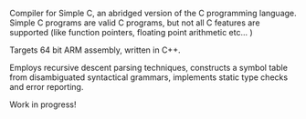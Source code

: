 Compiler for Simple C, an abridged version of the C programming language. Simple C programs are valid C programs, but not all C features are supported (like function pointers, floating point arithmetic etc... )

Targets 64 bit ARM assembly, written in C++. 

Employs recursive descent parsing techniques, constructs a symbol table from disambiguated syntactical grammars, implements static type checks and error reporting. 

Work in progress!
